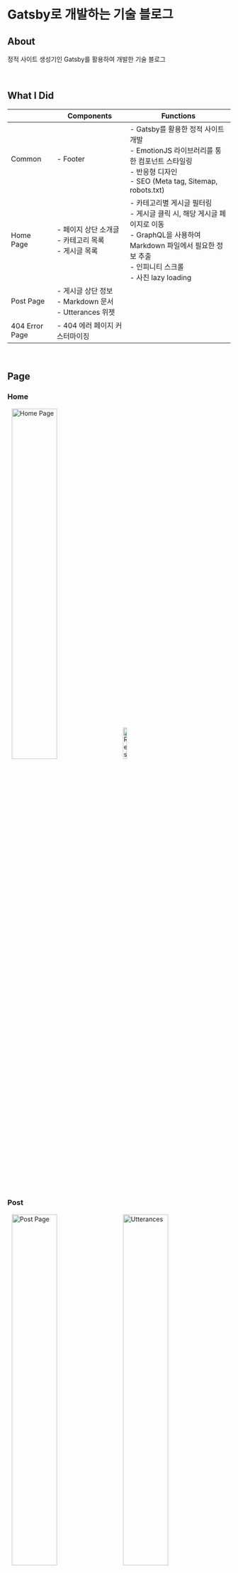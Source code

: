 # Gatsby로 개발하는 기술 블로그

## About

정적 사이트 생성기인 Gatsby를 활용하여 개발한 기술 블로그

<br>

## What I Did

|                | Components                                                 | Functions                                                                                                                                                                        |
| -------------- | ---------------------------------------------------------- | -------------------------------------------------------------------------------------------------------------------------------------------------------------------------------- |
| Common         | - Footer                                                   | - Gatsby를 활용한 정적 사이트 개발<br>- EmotionJS 라이브러리를 통한 컴포넌트 스타일링<br>- 반응형 디자인<br>- SEO (Meta tag, Sitemap, robots.txt)                                |
| Home Page      | - 페이지 상단 소개글<br>- 카테고리 목록<br>- 게시글 목록   | - 카테고리별 게시글 필터링<br>- 게시글 클릭 시, 해당 게시글 페이지로 이동<br>- GraphQL을 사용하여 Markdown 파일에서 필요한 정보 추출<br>- 인피니티 스크롤<br>- 사진 lazy loading |
| Post Page      | - 게시글 상단 정보<br>- Markdown 문서<br>- Utterances 위젯 |                                                                                                                                                                                  |
| 404 Error Page | - 404 에러 페이지 커스터마이징                             |                                                                                                                                                                                  |

<br>

## Page

### Home

<p>
    <img src="https://user-images.githubusercontent.com/22341362/135236471-9d48fa06-331f-4ef2-98e3-5fc73080f8c4.PNG" alt="Home Page" width="45%" hspace="10" />
    <img src="https://user-images.githubusercontent.com/22341362/135236480-26394694-94b5-4912-8404-1e5e0c98f2dc.PNG" alt="Responsive Home Page" width="13.5%" hspace="10" />
</p>

### Post

<p>
    <img src="https://user-images.githubusercontent.com/22341362/135236477-19031717-a2e7-47b7-a720-8d0241a5107f.PNG" alt="Post Page" width="45%" hspace="10" />
    <img src="https://user-images.githubusercontent.com/22341362/135236464-fbd55a9c-b156-411f-b666-43cb9dc10472.PNG" alt="Utterances" width="45%" hspace="10" />
</p>

### 404 Error

<p>
    <img src="https://user-images.githubusercontent.com/22341362/135236478-8fb7b86f-be1e-4f34-935d-3ba7d72cf0c2.PNG" alt="404 Error Page" width="45%" hspace="10" />
</p>

<br>

## Reference

구름EDU [React 기반 Gatsby로 개발하는 기술 블로그][reference] 강의

[reference]: https://edu.goorm.io/learn/lecture/25881/%EB%88%84%EA%B5%AC%EB%82%98-%EB%B8%94%EB%A1%9C%EA%B7%B8-%EA%B0%9C%EB%B0%9C-%ED%95%A0-%EC%88%98-%EC%9E%88%EB%8B%A4-react-%EA%B8%B0%EB%B0%98-gatsby%EB%A1%9C-%EA%B8%B0%EC%88%A0-%EB%B8%94%EB%A1%9C%EA%B7%B8-%EA%B0%9C%EB%B0%9C%ED%95%98%EA%B8%B0
